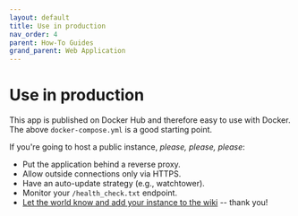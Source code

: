 ```yaml
---
layout: default
title: Use in production
nav_order: 4
parent: How-To Guides
grand_parent: Web Application
---
```


# Use in production

This app is published on Docker Hub and therefore easy to use with Docker.
The above `docker-compose.yml` is a good starting point.

If you're going to host a public instance, _please, please, please_:

- Put the application behind a reverse proxy.
- Allow outside connections only via HTTPS.
- Have an auto-update strategy (e.g., watchtower).
- Monitor your `/health_check.txt` endpoint.
- [Let the world know and add your instance to the wiki](https://github.com/html2rss/html2rss-web/wiki/Instances) -- thank you!
